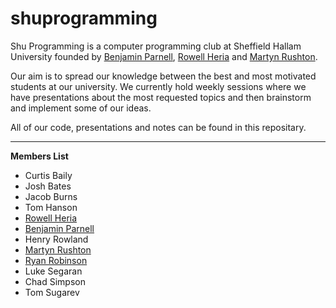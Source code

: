 shuprogramming
==============

Shu Programming is a computer programming club at Sheffield Hallam University founded by [Benjamin Parnell](https://github.com/benjaminparnell), [Rowell Heria](https://github.com/rowellheria) and [Martyn Rushton](https://github.com/martynrushton).


Our aim is to spread our knowledge between the best and most motivated students at our university. We currently hold weekly sessions where we have presentations about the most requested topics and then brainstorm and implement some of our ideas.


All of our code, presentations and notes can be found in this repositary.

---
__Members List__
- Curtis Baily
- Josh Bates
- Jacob Burns
- Tom Hanson
- [Rowell Heria](https://github.com/rowellheria)
- [Benjamin Parnell](https://github.com/benjaminparnell)
- Henry Rowland
- [Martyn Rushton](https://github.com/rowellheria)
- [Ryan Robinson](https://github.com/RyRobo)
- Luke Segaran
- Chad Simpson
- Tom Sugarev

